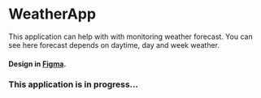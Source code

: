 # WeatherApp
This application can help with with monitoring weather forecast. You can see here forecast depends on daytime, day and week weather.
#### Design in [Figma](https://www.figma.com/file/90jzsuvdM2FRqneCpAixHh/Weather-App-(Community)?node-id=102-123&t=23iSduiJbmIFJkcs-0).
### This application is in progress...
